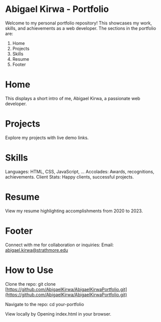 # Abigael Kirwa - Portfolio
Welcome to my personal portfolio repository! This showcases my work, skills, and achievements as a web developer. The sections in the portfolio are:

1) Home 
2) Projects
3) Skills
4) Resume
5) Footer

# Home 
This displays a short intro of me, Abigael Kirwa, a passionate web developer.

# Projects
Explore my projects with live demo links.

# Skills
Languages: HTML, CSS, JavaScript, ...
Accolades: Awards, recognitions, achievements.
Client Stats: Happy clients, successful projects.

# Resume
View my resume highlighting accomplishments from 2020 to 2023.

# Footer
Connect with me for collaboration or inquiries:
Email: abigael.kirwa@strathmore.edu

# How to Use
Clone the repo: git clone [https://github.com/AbigaelKirwa/AbigaelKirwaPortfolio.git](https://github.com/AbigaelKirwa/AbigaelKirwaPortfolio.git)

Navigate to the repo: cd your-portfolio

View locally by Opening index.html in your browser.




